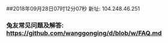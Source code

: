 ##2018年09月28日07时12分07秒 新址: 104.248.46.251
### 兔友常见问题及解答: https://github.com/wanggonging/d/blob/w/FAQ.md
